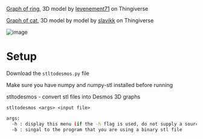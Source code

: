 [Graph of ring](https://www.desmos.com/3d/42536e84d1), 3D model by [levenement71](https://www.thingiverse.com/thing:711970) on Thingiverse

[Graph of cat](), 3D model by model by [slavikk](https://www.thingiverse.com/thing:908621) on Thingiverse 

![image](https://github.com/WagyuDEV/desmos3d/assets/43814809/1814c7d5-2990-4aba-aa1e-325da1fd3d4d)


# Setup

Download the `stltodesmos.py` file

Make sure you have numpy and numpy-stl installed before running

stltodesmos - convert stl files into Desmos 3D graphs

`stltodesmos <args> <input file>`

```sh
args:
  -h : display this menu (if the -h flag is used, do not supply a source file)
  -b : singal to the program that you are using a binary stl file
```
